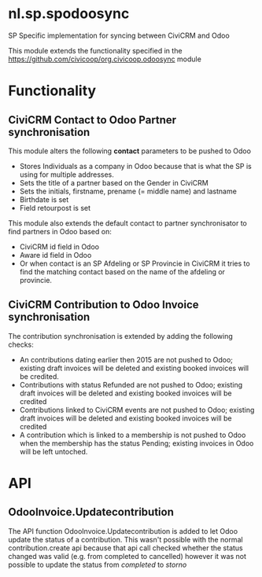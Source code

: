 nl.sp.spodoosync
================

SP Specific implementation for syncing between CiviCRM and Odoo

This module extends the functionality specified in the https://github.com/civicoop/org.civicoop.odoosync module

Functionality
=============

CiviCRM Contact to Odoo Partner synchronisation
-----------------------------------------------

This module alters the following **contact** parameters to be pushed to Odoo

- Stores Individuals as a company in Odoo because that is what the SP is using for multiple addresses.
- Sets the title of a partner based on the Gender in CiviCRM
- Sets the initials, firstname, prename (= middle name) and lastname
- Birthdate is set
- Field retourpost is set

This module also extends the default contact to partner synchronisator to find partners in Odoo based on:

- CiviCRM id field in Odoo
- Aware id field in Odoo
- Or when contact is an SP Afdeling or SP Provincie in CiviCRM it tries to find the
 matching contact based on the name of the afdeling or provincie.
 
 
CiviCRM Contribution to Odoo Invoice synchronisation
----------------------------------------------------

The contribution synchronisation is extended by adding the following checks:

- An contributions dating earlier then 2015 are not pushed to Odoo; existing draft invoices will be deleted and existing booked invoices will be credited.
- Contributions with status Refunded are not pushed to Odoo; existing draft invoices will be deleted and existing booked invoices will be credited
- Contributions linked to CiviCRM events are not pushed to Odoo; existing draft invoices will be deleted and existing booked invoices will be credited
- A contribution which is linked to a membership is not pushed to Odoo when the membership has the status Pending; existing invoices in Odoo will be left untoched. 
 

API
===

OdooInvoice.Updatecontribution
------------------------------

The API function OdooInvoice.Updatecontribution is added to let Odoo update the status of a contribution.
This wasn't possible with the normal contribution.create api because that
api call checked whether the status changed was valid (e.g. from completed to cancelled) however it 
was not possible to update the status from *completed* to *storno* 